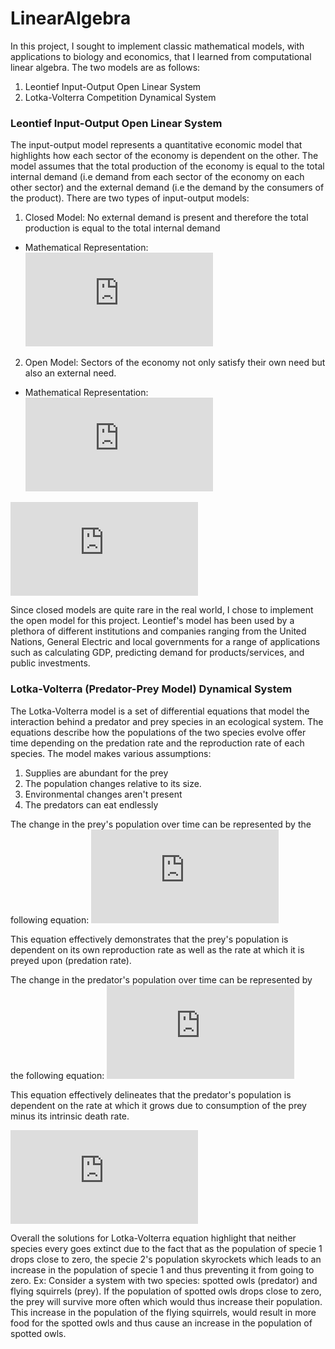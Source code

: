 # LinearAlgebra
In this project, I sought to implement classic mathematical models, with applications to biology and economics, that I learned from computational linear algebra. The two models are as follows:
1. Leontief Input-Output Open Linear System
2. Lotka-Volterra Competition Dynamical System
### Leontief Input-Output Open Linear System
The input-output model represents a quantitative economic model that highlights how each sector of the economy is dependent on the other. The model assumes that the total production of the economy is equal to the total internal demand (i.e demand from each sector of the economy on each other sector) and the external demand (i.e the demand by the consumers of the product). There are two types of input-output models:
1. Closed Model: No external demand is present and therefore the total production is equal to the total internal demand
- Mathematical Representation: ![](https://latex.codecogs.com/gif.latex?X%20%3D%20AX%20%5CLeftrightarrow%20%28I-A%29X%20%3D%200)
2. Open Model: Sectors of the economy not only satisfy their own need but also an external need.
- Mathematical Representation: ![](https://latex.codecogs.com/gif.latex?X%3DAX&plus;D%20%5CLeftrightarrow%20%28I-A%29X%3DD%20%5CLeftrightarrow%20X%3D%28I-A%29-D)

![](https://latex.codecogs.com/gif.latex?%5Cinline%20%5C%5CA%3A%5Cmathrm%7BEconomy%7D%20%5C%5CD%3A%20%5Cmathrm%7BDemand%7D%20%5C%5CI%3A%20%5Cmathrm%7BIdentity%7D)

Since closed models are quite rare in the real world, I chose to implement the open model for this project. Leontief's model has been used by a plethora of different institutions and companies ranging from the United Nations, General Electric and local governments for a range of applications such as calculating GDP, predicting demand for products/services, and public investments.
### Lotka-Volterra (Predator-Prey Model) Dynamical System
The Lotka-Volterra model is a set of differential equations that model the interaction behind a predator and prey species in an ecological system. The equations describe how the populations of the two species evolve offer time depending on the predation rate and the reproduction rate of each species. The model makes various assumptions:
1. Supplies are abundant for the prey
2. The population changes relative to its size.
3. Environmental changes aren't present
4. The predators can eat endlessly

The change in the prey's population over time can be represented by the following equation: ![](https://latex.codecogs.com/gif.latex?%5Cinline%20%5Cfrac%7Bdx%7D%7Bdt%7D%20%3D%20%5Calpha%20x%20-%20%5Cbeta%20xy)

This equation effectively demonstrates that the prey's population is dependent on its own reproduction rate as well as the rate at which it is preyed upon (predation rate).

The change in the predator's population over time can be represented by the following equation: ![](https://latex.codecogs.com/gif.latex?%5Cinline%20%5Cfrac%7Bdy%7D%7Bdt%7D%20%3D%20%5Cdelta%20xy%20-%20%5Cgamma%20y)

This equation effectively delineates that the predator's population is dependent on the rate at which it grows due to consumption of the prey minus its intrinsic death rate.

![](https://latex.codecogs.com/gif.latex?%5Cinline%20%5C%5C%5Calpha%3A%20%5Ctextrm%7BGrowth%20Rate%20of%20Prey%20Population%7D%20%5C%5Cx%3A%20%5Ctextrm%7BDensity%20of%20the%20Prey%7D%20%5C%5C%5Cbeta%3A%20%5Ctextrm%7BPredation%20Rate%7D%20%5C%5Cy%3A%20%5Ctextrm%7BDensity%20of%20the%20Predator%7D%20%5C%5C%5Cdelta%3A%20%5Ctextrm%7BReproduction%20Rate%20of%20Predators%20per%20Prey%20Consumed%7D%20%5C%5C%5Cgamma%3A%20%5Ctextrm%7BPredator%20Mortality%20Rate%7D)

Overall the solutions for Lotka-Volterra equation highlight that neither species every goes extinct due to the fact that as the population of specie 1 drops close to zero, the specie 2's population skyrockets which leads to an increase in the population of specie 1 and thus preventing it from going to zero. Ex: Consider a system with two species: spotted owls (predator) and flying squirrels (prey). If the population of spotted owls drops close to zero, the prey will survive more often which would thus increase their population. This increase in the population of the flying squirrels, would result in more food for the spotted owls and thus cause an increase in the population of spotted owls.
